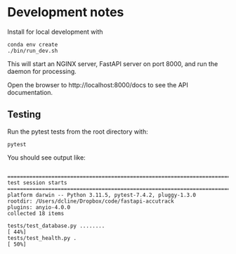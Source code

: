 # Development notes
 
Install for local development with

```shell
conda env create
./bin/run_dev.sh
```
 
This will start an NGINX server, FastAPI server on port 8000, and
run the daemon for processing. 

Open the browser to http://localhost:8000/docs to see the API documentation.
 
## Testing

Run the pytest tests from the root directory with:

```shell
pytest
```

You should see output like:

```shell

=========================================================================================== test session starts ===========================================================================================
platform darwin -- Python 3.11.5, pytest-7.4.2, pluggy-1.3.0
rootdir: /Users/dcline/Dropbox/code/fastapi-accutrack
plugins: anyio-4.0.0
collected 18 items                                                                                                                                                                                        

tests/test_database.py ........                                                                                                                                                                     [ 44%]
tests/test_health.py .                                                                                                                                                                              [ 50%]

```

